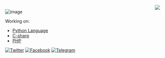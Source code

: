 <img align="right" src="https://github-readme-stats.vercel.app/api?username=farianxsayed&show_icons=true&icon_color=805AD5&text_color=718096&bg_color=ffffff&hide_title=true" />

![image](https://user-images.githubusercontent.com/92245531/136686838-6b2673ce-8005-4768-8cfe-6677d5a4e590.png)

Working on:

- [Python Language](https://github.com/python)
- [C-sharp](https://github.com/dotnet/csharplang)
- [PHP](https://github.com/PHP)


[![Twitter](https://img.shields.io/badge/Twitter-1DA1F2?style=for-the-badge&logo=twitter&logoColor=white)](https://twitter.com/FarianxSayed/)
[![Facebook](https://img.shields.io/badge/Facebook-1877F2?style=for-the-badge&logo=facebook&logoColor=white)](https://facebook.com/FarianxSayed/)
[![Telegram](https://img.shields.io/badge/Telegram-2CA5E0?style=for-the-badge&logo=telegram&logoColor=white)](https://t.me/FarianxSayed/)




